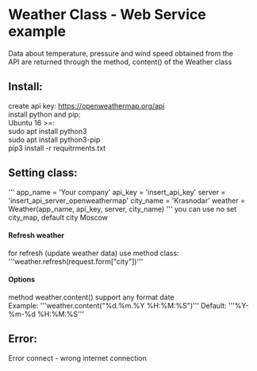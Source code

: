 # Weather Class - Web Service example
Data about temperature, pressure and wind speed obtained from the \
API are returned through the method, content() of the Weather class
## Install:
create api key: https://openweathermap.org/api \
install python and pip: \
Ubuntu 16 >=: \
sudo apt install python3 \
sudo apt install python3-pip \
pip3 install -r requitrments.txt
## Setting class:
'''
app_name = 'Your company'
api_key = 'insert_api_key'
server = 'insert_api_server_openweathermap'
city_name = 'Krasnodar'
weather = Weather(app_name, api_key, server, city_name)
'''
you can use no set city_map, default city Moscow
#### Refresh weather
for refresh (update weather data) use method class: 
'''weather.refresh(request.form["city"])'''
#### Options
method weather.content() support any format date \
Example: 
'''weather.content("%d.%m.%Y %H:%M:%S")'''
Default:
'''%Y-%m-%d %H:%M:%S'''
## Error:
Error connect - wrong internet connection
